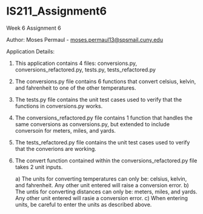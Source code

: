 # IS211_Assignment6
Week 6 Assignment 6

Author: Moses Permaul - moses.permaul13@spsmail.cuny.edu

Application Details:

1) This application contains 4 files: conversions.py, conversions_refactored.py, tests.py, tests_refactored.py

2) The conversions.py file contains 6 functions that convert celsius, kelvin, and fahrenheit to one of the other temperatures.

3) The tests.py file contains the unit test cases used to verify that the functions in conversions.py works.

4) The conversions_refactored.py file contains 1 function that handles the same conversions as conversions.py, but extended to include conversoin for meters, miles, and yards.

5) The tests_refactored.py file contains the unit test cases used to verify that the converions are working.

6) The convert function contained within the conversions_refactored.py file takes 2 unit inputs. 

	a) The units for converting temperatures can only be: celsius, kelvin, and fahrenheit. Any other unit entered will raise a conversion error.
	b) The untis for converting distances can only be: meters, miles, and yards. Any other unit entered will rasie a conversion error.
	c) When entering units, be careful to enter the units as described above.

